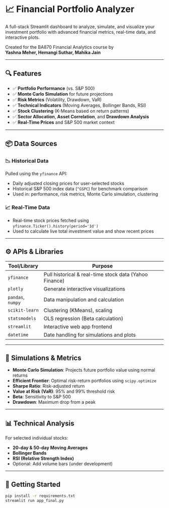 # 📈 Financial Portfolio Analyzer

A full-stack Streamlit dashboard to analyze, simulate, and visualize your investment portfolio with advanced financial metrics, real-time data, and interactive plots.

Created for the BA870 Financial Analytics course by  
**Yashna Meher, Hemangi Suthar, Mahika Jain**

---

## 🔍 Features

- ✅ **Portfolio Performance** (vs. S&P 500)
- ✅ **Monte Carlo Simulation** for future projections
- ✅ **Risk Metrics** (Volatility, Drawdown, VaR)
- ✅ **Technical Indicators** (Moving Averages, Bollinger Bands, RSI)
- ✅ **Stock Clustering** (K-Means based on return patterns)
- ✅ **Sector Allocation**, **Asset Correlation**, and **Drawdown Analysis**
- ✅ **Real-Time Prices** and S&P 500 market context

---

## 📦 Data Sources

### 📉 Historical Data
Pulled using the `yfinance` API:
- Daily adjusted closing prices for user-selected stocks
- Historical S&P 500 index data (`^GSPC`) for benchmark comparison
- Used in: performance, risk metrics, Monte Carlo simulation, clustering

### 📈 Real-Time Data
- Real-time stock prices fetched using `yfinance.Ticker().history(period='1d')`
- Used to calculate live total investment value and show recent prices

---

## ⚙️ APIs & Libraries

| Tool/Library      | Purpose |
|-------------------|---------|
| `yfinance`        | Pull historical & real-time stock data (Yahoo Finance) |
| `plotly`          | Generate interactive visualizations |
| `pandas`, `numpy` | Data manipulation and calculation |
| `scikit-learn`    | Clustering (KMeans), scaling |
| `statsmodels`     | OLS regression (Beta calculation) |
| `streamlit`       | Interactive web app frontend |
| `datetime`        | Date handling for simulations and plots |

---

## 🧮 Simulations & Metrics

- **Monte Carlo Simulation**: Projects future portfolio value using normal returns
- **Efficient Frontier**: Optimal risk-return portfolios using `scipy.optimize`
- **Sharpe Ratio**: Risk-adjusted return
- **Value at Risk (VaR)**: 95% and 99% threshold risk
- **Beta**: Sensitivity to S&P 500
- **Drawdown**: Maximum drop from a peak

---

## 📊 Technical Analysis

For selected individual stocks:
- **20-day & 50-day Moving Averages**
- **Bollinger Bands**
- **RSI (Relative Strength Index)**
- Optional: Add volume bars (under development)

---

## 🚀 Getting Started

```bash
pip install -r requirements.txt
streamlit run app_final.py
